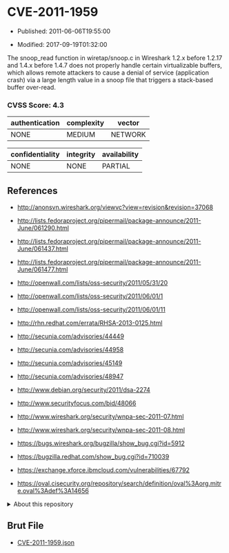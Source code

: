 # CVE-2011-1959

- Published: 2011-06-06T19:55:00

- Modified: 2017-09-19T01:32:00

The snoop_read function in wiretap/snoop.c in Wireshark 1.2.x before 1.2.17 and 1.4.x before 1.4.7 does not properly handle certain virtualizable buffers, which allows remote attackers to cause a denial of service (application crash) via a large length value in a snoop file that triggers a stack-based buffer over-read.

### CVSS Score: **4.3**

| authentication | complexity | vector |
| --- | --- | --- |
| NONE | MEDIUM | NETWORK |

| confidentiality | integrity | availability |
| --- | --- | --- |
| NONE | NONE | PARTIAL |

## References

* http://anonsvn.wireshark.org/viewvc?view=revision&revision=37068

* http://lists.fedoraproject.org/pipermail/package-announce/2011-June/061290.html

* http://lists.fedoraproject.org/pipermail/package-announce/2011-June/061437.html

* http://lists.fedoraproject.org/pipermail/package-announce/2011-June/061477.html

* http://openwall.com/lists/oss-security/2011/05/31/20

* http://openwall.com/lists/oss-security/2011/06/01/1

* http://openwall.com/lists/oss-security/2011/06/01/11

* http://rhn.redhat.com/errata/RHSA-2013-0125.html

* http://secunia.com/advisories/44449

* http://secunia.com/advisories/44958

* http://secunia.com/advisories/45149

* http://secunia.com/advisories/48947

* http://www.debian.org/security/2011/dsa-2274

* http://www.securityfocus.com/bid/48066

* http://www.wireshark.org/security/wnpa-sec-2011-07.html

* http://www.wireshark.org/security/wnpa-sec-2011-08.html

* https://bugs.wireshark.org/bugzilla/show_bug.cgi?id=5912

* https://bugzilla.redhat.com/show_bug.cgi?id=710039

* https://exchange.xforce.ibmcloud.com/vulnerabilities/67792

* https://oval.cisecurity.org/repository/search/definition/oval%3Aorg.mitre.oval%3Adef%3A14656

<details>
<summary>About this repository</summary> 

  This repository is part of the project [Live Hack CVE](https://github.com/Live-Hack-CVE). Main website can be found [www.live-hack.org](https://www.live-hack.org) 
  
  Made by [Sn0wAlice](https://github.com/Sn0wAlice) for the people that care about security and need to have a feed of the latest CVEs. Hope you enjoy it, don't forget to star the repo and follow me on [Twitter](https://twitter.com/Sn0wAlice) and [Github](https://github.com/Sn0wAlice). And that is my [personnal website](https://www.alice-snow.me/)

  - [Home Page](https://github.com/Live-Hack-CVE)
  - [Framework](https://github.com/Live-Hack-CVE/cve-framework)
  - [CVE database](https://github.com/Live-Hack-CVE/full_database)
  - [Changelog](https://github.com/Live-Hack-CVE/Changelog)
</details>

## Brut File

* [CVE-2011-1959.json](https://raw.githubusercontent.com/Live-Hack-CVE/full_database/main/cves/2011/CVE-2011-1959.json)

